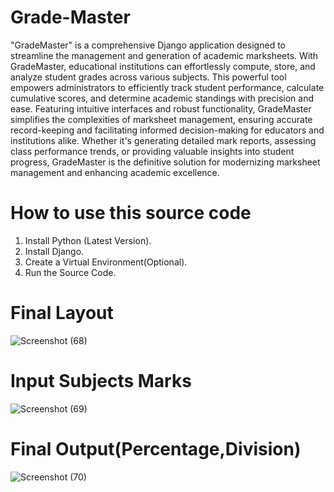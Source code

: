 # Grade-Master

"GradeMaster" is a comprehensive Django application designed to streamline the management and generation of academic marksheets. With GradeMaster, educational institutions can effortlessly compute, store, and analyze student grades across various subjects. This powerful tool empowers administrators to efficiently track student performance, calculate cumulative scores, and determine academic standings with precision and ease. Featuring intuitive interfaces and robust functionality, GradeMaster simplifies the complexities of marksheet management, ensuring accurate record-keeping and facilitating informed decision-making for educators and institutions alike. Whether it's generating detailed mark reports, assessing class performance trends, or providing valuable insights into student progress, GradeMaster is the definitive solution for modernizing marksheet management and enhancing academic excellence.

# How to use this source code
1. Install Python (Latest Version).
2. Install Django.
3. Create a Virtual Environment(Optional).
4. Run the Source Code.





# Final Layout

![Screenshot (68)](https://github.com/Gagan-Bahuguna/Grade-Master/assets/161736137/f424f657-2152-4261-bf7b-235fc070aa47)


# Input Subjects Marks

![Screenshot (69)](https://github.com/Gagan-Bahuguna/Grade-Master/assets/161736137/1a04d17f-59aa-43b4-bab2-3e327c8628d2)


# Final Output(Percentage,Division)

![Screenshot (70)](https://github.com/Gagan-Bahuguna/Grade-Master/assets/161736137/2c0a2fde-dde5-4cfe-a7ac-c7e8aa955c26)


